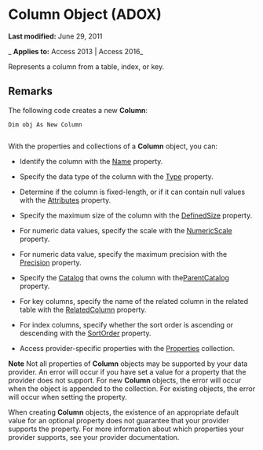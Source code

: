 
# Column Object (ADOX)

 **Last modified:** June 29, 2011

 _ **Applies to:** Access 2013 | Access 2016_



Represents a column from a table, index, or key.

## Remarks

The following code creates a new  **Column**:


```
Dim obj As New Column


```

With the properties and collections of a  **Column** object, you can:


- Identify the column with the [Name](c92a3b2b-6e3f-1ed9-c7be-bf348a0737af.md) property.
    
- Specify the data type of the column with the [Type](http://msdn.microsoft.com/library/3e222e89-f57e-28f9-8488-81828f882643%28Office.15%29.aspx) property.
    
- Determine if the column is fixed-length, or if it can contain null values with the [Attributes](d5227b10-4a9b-5a57-d5ab-bbdd3e89aa95.md) property.
    
- Specify the maximum size of the column with the [DefinedSize](5dedea7f-392a-12fe-e680-2e3d3e6344d1.md) property.
    
- For numeric data values, specify the scale with the [NumericScale](ebe73bdc-2570-f54a-3d2f-85a2a4634c9a.md) property.
    
- For numeric data value, specify the maximum precision with the [Precision](5d8ca497-572a-52e0-18aa-f82deaea0813.md) property.
    
- Specify the [Catalog](d9e8d94b-9161-3eb6-abaf-00d1244d1f2d.md) that owns the column with the[ParentCatalog](7eef4ef5-1fa4-73ea-a710-fc8767c9ea21.md) property.
    
- For key columns, specify the name of the related column in the related table with the [RelatedColumn](aaa20945-e2f2-a93f-e23a-7a0cfdc9641a.md) property.
    
- For index columns, specify whether the sort order is ascending or descending with the [SortOrder](c2b8c84d-acc4-9929-fff5-9a088abbfcf1.md) property.
    
- Access provider-specific properties with the [Properties](4d662790-1252-c930-e6f9-edf6a38636af.md) collection.
    

 **Note**  Not all properties of  **Column** objects may be supported by your data provider. An error will occur if you have set a value for a property that the provider does not support. For new **Column** objects, the error will occur when the object is appended to the collection. For existing objects, the error will occur when setting the property.

When creating  **Column** objects, the existence of an appropriate default value for an optional property does not guarantee that your provider supports the property. For more information about which properties your provider supports, see your provider documentation.

